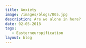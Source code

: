 ```yaml
---
title: Anxiety
image: /images/blogs/005.jpg
description: Are we alone in here?
date: 02-05-2018
tags:
   - Easterneuropification
layout: blog   
---
```

